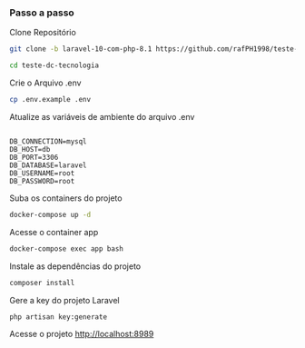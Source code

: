 ### Passo a passo
Clone Repositório
```sh
git clone -b laravel-10-com-php-8.1 https://github.com/rafPH1998/teste-dc-tecnologia
```
```sh
cd teste-dc-tecnologia
```


Crie o Arquivo .env
```sh
cp .env.example .env
```


Atualize as variáveis de ambiente do arquivo .env
```dosini

DB_CONNECTION=mysql
DB_HOST=db
DB_PORT=3306
DB_DATABASE=laravel
DB_USERNAME=root
DB_PASSWORD=root
```


Suba os containers do projeto
```sh
docker-compose up -d
```


Acesse o container app
```sh
docker-compose exec app bash
```


Instale as dependências do projeto
```sh
composer install
```


Gere a key do projeto Laravel
```sh
php artisan key:generate
```


Acesse o projeto
[http://localhost:8989](http://localhost:8000)
